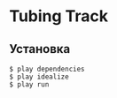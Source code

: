 Tubing Track
============

Установка
---------

    $ play dependencies
    $ play idealize
    $ play run

